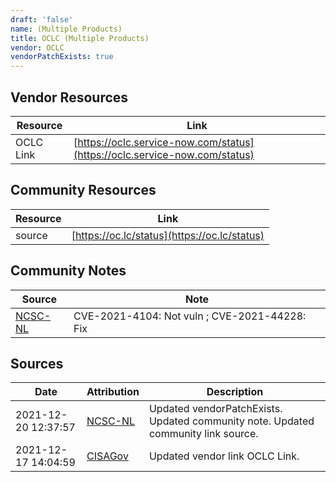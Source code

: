 ```yaml
---
draft: 'false'
name: (Multiple Products)
title: OCLC (Multiple Products)
vendor: OCLC
vendorPatchExists: true
---
```


## Vendor Resources
| Resource | Link |
| --- | --- |
| OCLC Link | [https://oclc.service-now.com/status](https://oclc.service-now.com/status) |

## Community Resources
| Resource | Link |
| --- | --- |
| source | [https://oc.lc/status](https://oc.lc/status) |

## Community Notes
| Source | Note |
| --- | --- |
| [NCSC-NL](https://github.com/NCSC-NL/log4shell/blob/main/software/README.md) | CVE-2021-4104: Not vuln ; CVE-2021-44228: Fix </ul> |

## Sources
| Date | Attribution | Description |
| --- | --- | --- |
| 2021-12-20 12:37:57 | [NCSC-NL](https://github.com/NCSC-NL/log4shell/blob/main/software/README.md) | Updated vendorPatchExists. Updated community note. Updated community link source.  |
| 2021-12-17 14:04:59 | [CISAGov](https://raw.githubusercontent.com/cisagov/log4j-affected-db/develop/README.md) | Updated vendor link OCLC Link.  |
